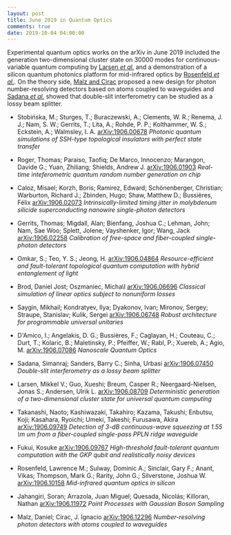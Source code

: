 ```yaml
---
layout: post
title: June 2019 in Quantum Optics
comments: true
date: 2019-10-04 04:00:00
---
```


Experimental quantum optics works on the arXiv in June 2019 included the generation two-dimensional cluster state on 30000 modes for continuous-variable quantum computing by [Larsen _et al._](https://arxiv.org/abs/1906.08709) and  a demonstration of a silicon quantum photonics platform for mid-infrared optics by [Rosenfeld _et al._](https://arxiv.org/abs/1906.10158). On the theory side, [Malz and Cirac](https://arxiv.org/abs/1906.12296) proposed a new design for photon number-resolving detectors based on atoms coupled to waveguides and [Sadana _et al._](https://arxiv.org/abs/1906.07450) showed that double-slit interferometry can be studied as a lossy beam splitter.


<!--more-->

- Stobińska, M.; Sturges, T.; Buraczewski, A.; Clements, W. R.; Renema, J. J.; Nam, S. W.; Gerrits, T.; Lita, A.; Rohde, P. P.; Kolthammer, W. S.; Eckstein, A.; Walmsley, I. A.
[arXiv:1906.00678](https://arxiv.org/abs/1906.00678)
_Photonic quantum simulations of SSH-type topological insulators with perfect state transfer_

- Roger, Thomas; Paraiso, Taofiq; De Marco, Innocenzo; Marangon, Davide G.; Yuan, Zhiliang; Shields, Andrew J.
[arXiv:1906.01903](https://arxiv.org/abs/1906.01903)
_Real-time inteferometric quantum random number generation on chip_

- Caloz, Misael; Korzh, Boris; Ramirez, Edward; Schönenberger, Christian; Warburton, Richard J.; Zbinden, Hugo; Shaw, Matthew D.; Bussières, Félix
[arXiv:1906.02073](https://arxiv.org/abs/1906.02073)
_Intrinsically-limited timing jitter in molybdenum silicide superconducting nanowire single-photon detectors_

- Gerrits, Thomas; Migdall, Alan; Bienfang, Joshua C.; Lehman, John; Nam, Sae Woo; Splett, Jolene; Vayshenker, Igor; Wang, Jack
[arXiv:1906.02258](https://arxiv.org/abs/1906.02258)
_Calibration of free-space and fiber-coupled single-photon detectors_

- Omkar, S.; Teo, Y. S.; Jeong, H.
[arXiv:1906.04864](https://arxiv.org/abs/1906.04864)
_Resource-efficient and fault-tolerant topological quantum computation with hybrid entanglement of light_

- Brod, Daniel Jost; Oszmaniec, Micha\l
[arXiv:1906.06696](https://arxiv.org/abs/1906.06696)
_Classical simulation of linear optics subject to nonuniform losses_

- Saygin, Mikhail; Kondratyev, Ilya; Dyakonov, Ivan; Mironov, Sergey; Straupe, Stanislav; Kulik, Sergei
[arXiv:1906.06748](https://arxiv.org/abs/1906.06748)
_Robust architecture for programmable universal unitaries_

- D'Amico, I.; Angelakis, D. G.; Bussières, F.; Caglayan, H.; Couteau, C.; Durt, T.; Kolaric, B.; Maletinsky, P.; Pfeiffer, W.; Rabl, P.; Xuereb, A.; Agio, M.
[arXiv:1906.07086](https://arxiv.org/abs/1906.07086)
_Nanoscale Quantum Optics_

- Sadana, Simanraj; Sanders, Barry C.; Sinha, Urbasi
[arXiv:1906.07450](https://arxiv.org/abs/1906.07450)
_Double-slit interferometry as a lossy beam splitter_

- Larsen, Mikkel V.; Guo, Xueshi; Breum, Casper R.; Neergaard-Nielsen, Jonas S.; Andersen, Ulrik L.
[arXiv:1906.08709](https://arxiv.org/abs/1906.08709)
_Deterministic generation of a two-dimensional cluster state for universal quantum computing_

- Takanashi, Naoto; Kashiwazaki, Takahiro; Kazama, Takushi; Enbutsu, Koji; Kasahara, Ryoichi; Umeki, Takeshi; Furusawa, Akira
[arXiv:1906.09749](https://arxiv.org/abs/1906.09749)
_Detection of 3-dB continuous-wave squeezing at 1.55 \m um from a fiber-coupled single-pass PPLN ridge waveguide_

- Fukui, Kosuke
[arXiv:1906.09767](https://arxiv.org/abs/1906.09767)
_High-threshold fault-tolerant quantum computation with the GKP qubit and realistically noisy devices_

- Rosenfeld, Lawrence M.; Sulway, Dominic A.; Sinclair, Gary F.; Anant, Vikas; Thompson, Mark G.; Rarity, John G.; Silverstone, Joshua W.
[arXiv:1906.10158](https://arxiv.org/abs/1906.10158)
_Mid-infrared quantum optics in silicon_

- Jahangiri, Soran; Arrazola, Juan Miguel; Quesada, Nicolás; Killoran, Nathan
[arXiv:1906.11972](https://arxiv.org/abs/1906.11972)
_Point Processes with Gaussian Boson Sampling_

- Malz, Daniel; Cirac, J. Ignacio
[arXiv:1906.12296](https://arxiv.org/abs/1906.12296)
_Number-resolving photon detectors with atoms coupled to waveguides_
